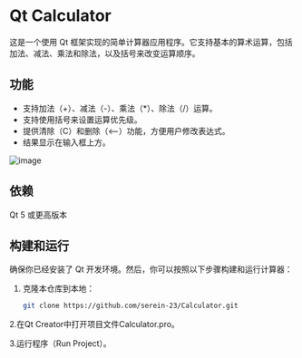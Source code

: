 # Qt Calculator

这是一个使用 Qt 框架实现的简单计算器应用程序。它支持基本的算术运算，包括加法、减法、乘法和除法，以及括号来改变运算顺序。

## 功能

- 支持加法（+）、减法（-）、乘法（*）、除法（/）运算。
- 支持使用括号来设置运算优先级。
- 提供清除（C）和删除（<—）功能，方便用户修改表达式。
- 结果显示在输入框上方。


![image](https://github.com/user-attachments/assets/45aa3934-e593-4b9e-b016-28898567a882)

## 依赖
Qt 5 或更高版本

## 构建和运行

确保你已经安装了 Qt 开发环境。然后，你可以按照以下步骤构建和运行计算器：

1. 克隆本仓库到本地：
   ```sh
   git clone https://github.com/serein-23/Calculator.git
   
  2.在Qt Creator中打开项目文件Calculator.pro。

  3.运行程序（Run Project）。
